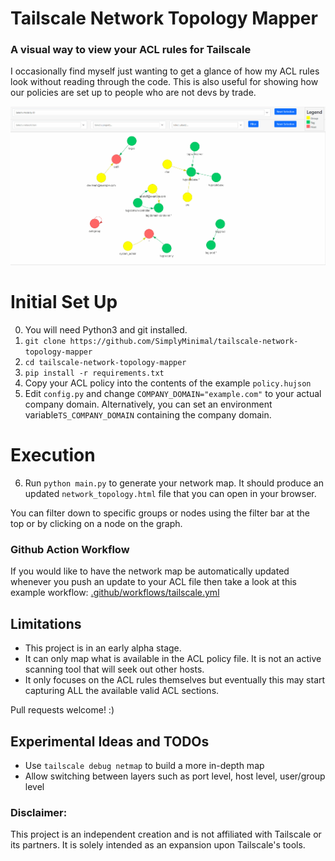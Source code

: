 # Tailscale Network Topology Mapper
### A visual way to view your ACL rules for Tailscale
I occasionally find myself just wanting to get a glance of how my ACL rules look without reading through the code. This is also useful for showing how our policies are set up to people who are not devs by trade.

![alt text](./images/Animation.gif)

# Initial Set Up
0. You will need Python3 and git installed.
1. `git clone https://github.com/SimplyMinimal/tailscale-network-topology-mapper`
2. `cd tailscale-network-topology-mapper`
3. `pip install -r requirements.txt`
4. Copy your ACL policy  into the contents of the example `policy.hujson` 
5. Edit `config.py` and change `COMPANY_DOMAIN="example.com"` to your actual company domain. Alternatively, you can set an environment variable`TS_COMPANY_DOMAIN` containing the company domain.

# Execution
6. Run `python main.py` to generate your network map. It should produce an updated `network_topology.html` file that you can open in your browser.

You can filter down to specific groups or nodes using the filter bar at the top or by clicking on a node on the graph.

### Github Action Workflow
If you would like to have the network map be automatically updated whenever you push an update to your ACL file then take a look at this example workflow:
[.github/workflows/tailscale.yml](https://github.com/SimplyMinimal/tailscale-network-topology-mapper/blob/main/.github/workflows/tailscale.yml)

## Limitations
* This project is in an early alpha stage.
* It can only map what is available in the ACL policy file. It is not an active scanning tool that will seek out other hosts.
* It only focuses on the ACL rules themselves but eventually this may start capturing ALL the available valid ACL sections.

Pull requests welcome! :) 

## Experimental Ideas and TODOs
* Use `tailscale debug netmap` to build a more in-depth map
* Allow switching between layers such as port level, host level, user/group level

### Disclaimer:
This project is an independent creation and is not affiliated with Tailscale or its partners. It is solely intended as an expansion upon Tailscale's tools.
